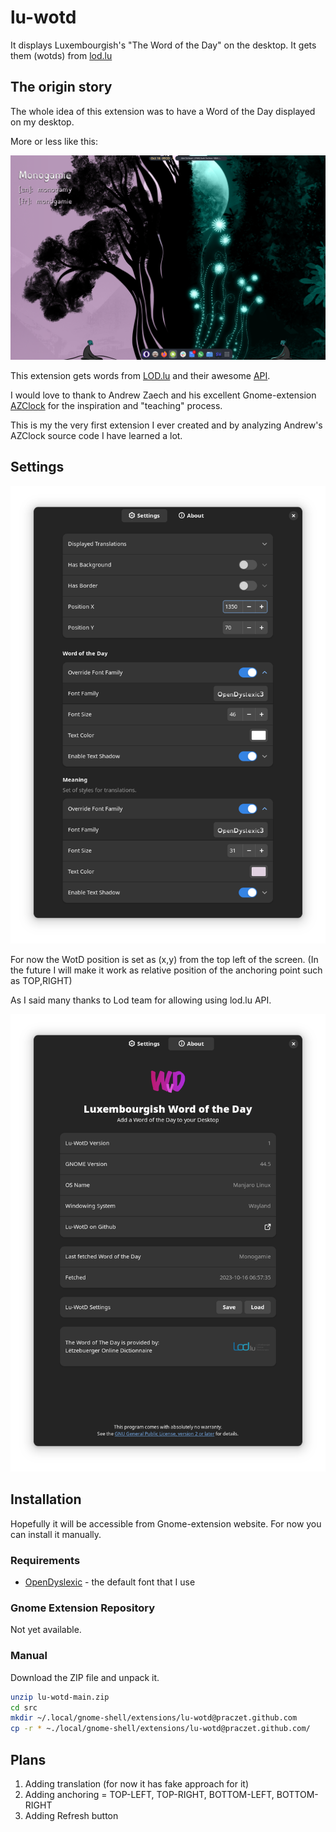 # lu-wotd

It displays Luxembourgish's "The Word of the Day" on the desktop. It gets them (wotds) from [lod.lu](https://LOD.lu)

## The origin story

The whole idea of this extension was to have a Word of the Day displayed on my desktop.

More or less like this:

![WOTD](docs/images/luwotd-preview.png)

This extension gets words from [LOD.lu](https://LOD.lu) and their awesome [API](https://lod.lu/api/lb/word-of-the-day).

I would love to thank to Andrew Zaech and his excellent Gnome-extension [AZClock](https://gitlab.com/AndrewZaech/azclock) for the inspiration and "teaching" process.

This is my the very first extension I ever created and by analyzing Andrew's AZClock source code I have learned a lot.

## Settings

![Lu-Wotd Settings](docs/images/luwotd-settings.png)

For now the WotD position is set as (x,y) from the top left of the screen. (In the future I will make it work as relative position of the anchoring point such as TOP,RIGHT)

As I said many thanks to Lod team for allowing using lod.lu API.

![Lu-wotd About](docs/images/luwotd-about.png)

## Installation

Hopefully it will be accessible from Gnome-extension website. For now you can install it manually.


### Requirements 

* [OpenDyslexic](https://opendyslexic.org/) - the default font that I use

### Gnome Extension Repository

Not yet available.

### Manual 

Download the ZIP file and unpack it.

```bash
unzip lu-wotd-main.zip
cd src
mkdir ~/.local/gnome-shell/extensions/lu-wotd@praczet.github.com
cp -r * ~./local/gnome-shell/extensions/lu-wotd@praczet.github.com/
```
## Plans

1. Adding translation (for now it has fake approach for it)
2. Adding anchoring = TOP-LEFT, TOP-RIGHT, BOTTOM-LEFT, BOTTOM-RIGHT
3. Adding Refresh button

